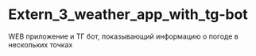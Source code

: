 # Extern_3_weather_app_with_tg-bot
 WEB приложение и ТГ бот, показывающий информацию о погоде в нескольких точках
